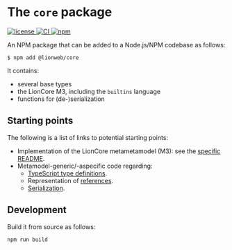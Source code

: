 # The `core` package

[![license](https://img.shields.io/badge/License-Apache%202.0-green.svg?style=flat)
](./LICENSE)
[![CI](https://github.com/LionWeb-io/lionweb-typescript/actions/workflows/test.yaml/badge.svg)
](https://github.com/LionWeb-io/lionweb-typescript/actions/workflows/test.yaml)
[![npm](https://img.shields.io/npm/v/%40lionweb%2Fcore?label=%40lionweb%2Fcore)
](https://www.npmjs.com/package/@lionweb/core)

An NPM package that can be added to a Node.js/NPM codebase as follows:

```shell
$ npm add @lionweb/core
```
It contains:

* several base types
* the LionCore M3, including the `builtins` language
* functions for (de-)serialization


## Starting points

The following is a list of links to potential starting points:

* Implementation of the LionCore metametamodel (M3): see the [specific README](src/m3/README.md).
* Metamodel-generic/-aspecific code regarding:
  * [TypeScript type definitions](src/types.ts).
  * Representation of [references](src/references.ts).
  * [Serialization](src/serialization.ts).


## Development

Build it from source as follows:

```shell
npm run build
```

